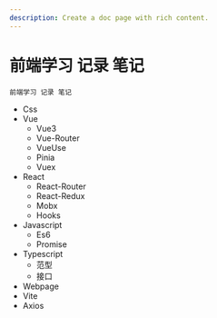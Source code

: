 ```yaml
---
description: Create a doc page with rich content.
---
```


# 前端学习 记录 笔记

`前端学习 记录 笔记` 
- Css
- Vue
  - Vue3
  - Vue-Router
  - VueUse
  - Pinia
  - Vuex
- React
  - React-Router
  - React-Redux
  - Mobx
  - Hooks
- Javascript
  - Es6
  - Promise
- Typescript
  - 范型
  - 接口
- Webpage
- Vite
- Axios
